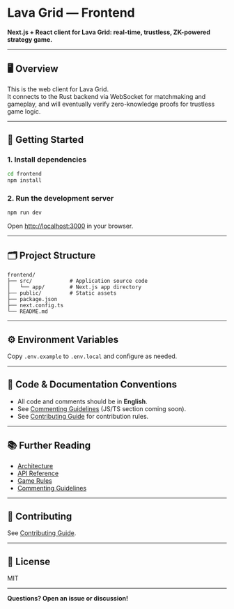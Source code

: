 # Lava Grid — Frontend

**Next.js + React client for Lava Grid: real-time, trustless, ZK-powered strategy game.**

---

## 🖥️ Overview

This is the web client for Lava Grid.  
It connects to the Rust backend via WebSocket for matchmaking and gameplay, and will eventually verify zero-knowledge proofs for trustless game logic.

---

## 🚀 Getting Started

### 1. Install dependencies

```bash
cd frontend
npm install
```

### 2. Run the development server

```bash
npm run dev
```

Open [http://localhost:3000](http://localhost:3000) in your browser.

---

## 🗂️ Project Structure

```
frontend/
├── src/            # Application source code
│   └── app/        # Next.js app directory
├── public/         # Static assets
├── package.json
├── next.config.ts
└── README.md
```

---

## ⚙️ Environment Variables

Copy `.env.example` to `.env.local` and configure as needed.

---

## 📝 Code & Documentation Conventions

- All code and comments should be in **English**.
- See [Commenting Guidelines](../docs/COMMENTING_GUIDELINES.md) (JS/TS section coming soon).
- See [Contributing Guide](../CONTRIBUTING.md) for contribution rules.

---

## 📚 Further Reading

- [Architecture](../docs/ARCHITECTURE.md)
- [API Reference](../docs/API.md)
- [Game Rules](../docs/GAME_RULES.md)
- [Commenting Guidelines](../docs/COMMENTING_GUIDELINES.md)

---

## 🤝 Contributing

See [Contributing Guide](../CONTRIBUTING.md).

---

## 📜 License

MIT

---

**Questions? Open an issue or discussion!**

